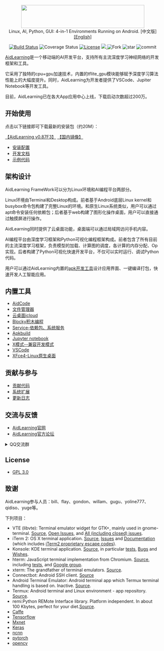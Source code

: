 <p align="center">
  <img src="https://cdn.nlark.com/yuque/0/2020/png/726405/1578322228096-7dba507c-67f2-463b-a280-791bebed0418.png?x-oss-process=image%2Fresize%2Cw_1492" height="75" width="400">
  <br>
  Linux, AI, Python, GUI: 4-in-1 Environments Running on Android. [中文版] <a href='README.md'>[English]</a>
</p>
<p align="center">
  <a href="https://travis-ci.org/lc-soft/LCUI"><img src="https://travis-ci.org/lc-soft/LCUI.png?branch=master" alt="Build Status"></a>
  <img src="https://img.shields.io/badge/coverage-100%25-brightgreen" alt="Coverage Status">
  <a href="http://opensource.org/licenses/MIT"><img src="https://img.shields.io/github/license/lc-soft/LCUI.svg" alt="License"></a>
  <a href="https://github.com/aidlearning/AidLearning-FrameWork/releases">
  <img src="https://img.shields.io/github/v/tag/aidlearning/AidLearning-FrameWork" > </a>
<img src="https://img.shields.io/github/forks/aidlearning/AidLearning-FrameWork?style=flat" alt="Fork">
<img src="https://img.shields.io/github/stars/aidlearning/AidLearning-FrameWork?style=flat" alt="star">
<img src="https://img.shields.io/github/last-commit/aidlearning/AidLearning-FrameWork?style=plastic" alt="commit">
</p>

[AidLearning](http://www.aidlearning.net)是一个移动端的AI开发平台，支持所有主流深度学习神经网络的开发框架和工具。

它采用了独特的cpu+gpu加速技术，内置的tflite_gpu模块能够赋予深度学习算法性能上的大幅度提升。同时，AidLearning为开发者提供了VSCode、Jupiter Notebook等开发工具。

目前，AidLearning已在各大App应用中心上线，下载启动次数超过200万。

## 开始使用
点击以下链接即可下载最新的安装包（约20M）：

[【AidLearning v0.87F3】](https://github.com/aidlearning/AidLearning-FrameWork/releases/download/v0.87F3/aidv0.87F3.apk) [【国内镜像】](https://download.s21i.faiusr.com/23668748/0/0/ABUIABBKGAAgsdH_gQYo-PrV4wU?f=aidv0.87F3.apk&v=1614784689) 

- [安装配置](https://www.aidlearning.net/showdoc/web/#/5?page_id=26)
- [开发文档](https://www.aidlearning.net/showdoc/web/#/5?page_id=23)
- [示例代码](https://www.aidlearning.net/showdoc/web/#/5?page_id=40)

## 架构设计

AidLearning FrameWork可以分为Linux环境和AI编程平台两部分。

Linux环境由Terminal和Desktop构成。前者基于Android底层Linux kernel和busybox命令包构建了完整Linux的环境。和原生Linux系统类似，用户可以通过apt命令安装任何依赖包；后者基于web构建了图形化操作桌面，用户可以直接通过触摸屏进行操作。

AidLearning同时提供了云桌面功能，桌面端可以通过局域网访问手机内容。

AI编程平台由深度学习框架和Python可视化编程框架构成。前者包含了所有目前的主流深度学习框架，负责模型的加载、计算图的调度，各计算的内存分配、Op实现。后者构建了Python可视化快速开发平台，不仅可以实时运行、调试Python代码。

用户可以通过AidLearning内置的[apk开发工具](https://www.aidlearning.net/showdoc/web/#/5?page_id=31)设计应用界面、一键编译打包，快速开发人工智能应用。

## 内置工具
- [AidCode](https://www.aidlearning.net/showdoc/web/#/5?page_id=28)
- [文件管理器](https://www.aidlearning.net/showdoc/web/#/5?page_id=27)
- [云桌面icloud](https://www.aidlearning.net/showdoc/web/#/5?page_id=29)
- [Blocky积木编程](https://www.aidlearning.net/showdoc/web/#/5?page_id=34)
- [Service-依赖包、系统服务](https://www.aidlearning.net/showdoc/web/#/5?page_id=33)
- [Apkbuild](https://www.aidlearning.net/showdoc/web/#/5?page_id=31)
- [Jupyter notebook](https://www.aidlearning.net/showdoc/web/#/5?page_id=30)
- [X模式--兼容开发模式](https://www.aidlearning.net/showdoc/web/#/5?page_id=36)
- [VSCode](https://www.aidlearning.net/showdoc/web/#/5?page_id=32)
- [XFce4-Linux原生桌面](https://www.aidlearning.net/showdoc/web/#/5?page_id=35)

## 贡献与参与
- [贡献代码](https://www.aidlearning.net/showdoc/web/#/5?page_id=39)
- [系统扩展](https://www.aidlearning.net/showdoc/web/#/5?page_id=38)
- [更新日志](https://www.aidlearning.net/showdoc/web/#/5?page_id=24)

## 交流与反馈

- [AidLearning官网](http://www.aidlearning.net) 
- [AidLearning官方论坛](http://new.aidlearning.net/)

<details>
<summary>QQ交流群</summary>
<img src="https://i.loli.net/2020/04/11/TtfxFj2rnkB7ZVM.png" height="256"/>
</details>

## License
- [GPL 3.0](license.md)

## 致谢
AidLearning参与人员：bill、flay、gondon、willam、gugu、yoline777、qidiso、yuge等。

下列项目：

* VTE (libvte): Terminal emulator widget for GTK+, mainly used in gnome-terminal. [Source](https://github.com/GNOME/vte), [Open Issues](https://bugzilla.gnome.org/buglist.cgi?quicksearch=product%3A%22vte%22+), and [All (including closed) issues](https://bugzilla.gnome.org/buglist.cgi?bug_status=RESOLVED&bug_status=VERIFIED&chfield=resolution&chfieldfrom=-2000d&chfieldvalue=FIXED&product=vte&resolution=FIXED).
* iTerm 2: OS X terminal application. [Source](https://github.com/gnachman/iTerm2), [Issues](https://gitlab.com/gnachman/iterm2/issues) and [Documentation](http://www.iterm2.com/documentation.html) (which includes [iTerm2 proprietary escape codes](http://www.iterm2.com/documentation-escape-codes.html)).
* Konsole: KDE terminal application. [Source](https://projects.kde.org/projects/kde/applications/konsole/repository), in particular [tests](https://projects.kde.org/projects/kde/applications/konsole/repository/revisions/master/show/tests), [Bugs](https://bugs.kde.org/buglist.cgi?bug_severity=critical&bug_severity=grave&bug_severity=major&bug_severity=crash&bug_severity=normal&bug_severity=minor&bug_status=UNCONFIRMED&bug_status=NEW&bug_status=ASSIGNED&bug_status=REOPENED&product=konsole) and [Wishes](https://bugs.kde.org/buglist.cgi?bug_severity=wishlist&bug_status=UNCONFIRMED&bug_status=NEW&bug_status=ASSIGNED&bug_status=REOPENED&product=konsole).
* hterm: JavaScript terminal implementation from Chromium. [Source](https://github.com/chromium/hterm), including [tests](https://github.com/chromium/hterm/blob/master/js/hterm_vt_tests.js), and [Google group](https://groups.google.com/a/chromium.org/forum/#!forum/chromium-hterm).
* xterm: The grandfather of terminal emulators. [Source](http://invisible-island.net/datafiles/release/xterm.tar.gz).
* Connectbot: Android SSH client. [Source](https://github.com/connectbot/connectbot)
* Android Terminal Emulator: Android terminal app which Termux terminal handling is based on. Inactive. [Source](https://github.com/jackpal/Android-Terminal-Emulator).
* Termux: Android terminal and Linux environment - app repository. [Source](https://github.com/termux/termux-app).
* remi:Python REMote Interface library. Platform independent. In about 100 Kbytes, perfect for your diet.[Source](https://github.com/dddomodossola/remi).
* [Caffe](https://github.com/BVLC/caffe)
* [Tensorflow](https://github.com/tensorflow/tensorflow)
* [Mxnet](https://github.com/apache/incubator-mxnet)
* [Keras](https://github.com/keras-team/keras)
* [ncnn](https://github.com/Tencent/ncnn)
* [pytorch](https://github.com/pytorch/pytorch)
* [opencv](https://github.com/opencv/opencv)
